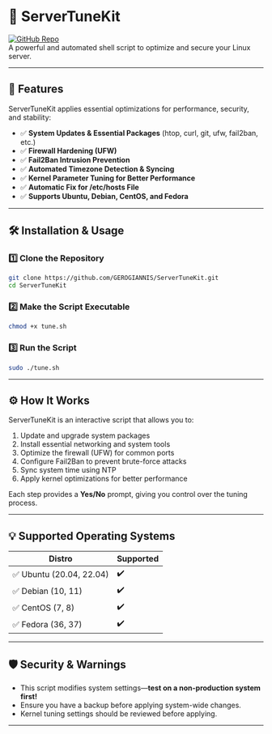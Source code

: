 # 🚀 ServerTuneKit

[![GitHub Repo](https://img.shields.io/badge/GitHub-Repo-blue?style=flat&logo=github)](https://github.com/GEROGIANNIS/ServerTuneKit.git)  
A powerful and automated shell script to optimize and secure your Linux server.  

---

## 📌 Features
ServerTuneKit applies essential optimizations for performance, security, and stability:
- ✅ **System Updates & Essential Packages** (htop, curl, git, ufw, fail2ban, etc.)
- ✅ **Firewall Hardening (UFW)**
- ✅ **Fail2Ban Intrusion Prevention**
- ✅ **Automated Timezone Detection & Syncing**
- ✅ **Kernel Parameter Tuning for Better Performance**
- ✅ **Automatic Fix for /etc/hosts File**
- ✅ **Supports Ubuntu, Debian, CentOS, and Fedora**  

---

## 🛠️ Installation & Usage
### 1️⃣ Clone the Repository
```bash
git clone https://github.com/GEROGIANNIS/ServerTuneKit.git
cd ServerTuneKit
```

### 2️⃣ Make the Script Executable
```bash
chmod +x tune.sh
```

### 3️⃣ Run the Script
```bash
sudo ./tune.sh
```

---

## ⚙️ How It Works
ServerTuneKit is an interactive script that allows you to:
1. Update and upgrade system packages  
2. Install essential networking and system tools  
3. Optimize the firewall (UFW) for common ports  
4. Configure Fail2Ban to prevent brute-force attacks  
5. Sync system time using NTP  
6. Apply kernel optimizations for better performance  

Each step provides a **Yes/No** prompt, giving you control over the tuning process.

---

## 💡 Supported Operating Systems
| Distro | Supported |
|--------|----------|
| ✅ Ubuntu (20.04, 22.04) | ✔️ |
| ✅ Debian (10, 11) | ✔️ |
| ✅ CentOS (7, 8) | ✔️ |
| ✅ Fedora (36, 37) | ✔️ |


---

## 🛡️ Security & Warnings
- This script modifies system settings—**test on a non-production system first!**  
- Ensure you have a backup before applying system-wide changes.  
- Kernel tuning settings should be reviewed before applying.  

---
